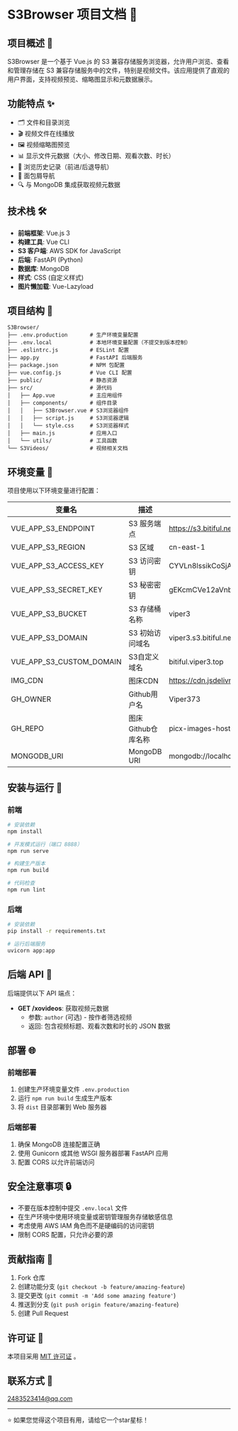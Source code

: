 # S3Browser 项目文档 📁

## 项目概述 🌟

S3Browser 是一个基于 Vue.js 的 S3 兼容存储服务浏览器，允许用户浏览、查看和管理存储在 S3 兼容存储服务中的文件，特别是视频文件。该应用提供了直观的用户界面，支持视频预览、缩略图显示和元数据展示。

## 功能特点 ✨

- 🗂️ 文件和目录浏览
- 🎬 视频文件在线播放
- 🖼️ 视频缩略图预览
- 📊 显示文件元数据（大小、修改日期、观看次数、时长）
- 🔄 浏览历史记录（前进/后退导航）
- 🍞 面包屑导航
- 🔍 与 MongoDB 集成获取视频元数据

## 技术栈 🛠️

- **前端框架**: Vue.js 3
- **构建工具**: Vue CLI
- **S3 客户端**: AWS SDK for JavaScript
- **后端**: FastAPI (Python)
- **数据库**: MongoDB
- **样式**: CSS (自定义样式)
- **图片懒加载**: Vue-Lazyload

## 项目结构 📂

```
S3Browser/
├── .env.production       # 生产环境变量配置
├── .env.local            # 本地环境变量配置（不提交到版本控制）
├── .eslintrc.js          # ESLint 配置
├── app.py                # FastAPI 后端服务
├── package.json          # NPM 包配置
├── vue.config.js         # Vue CLI 配置
├── public/               # 静态资源
├── src/                  # 源代码
│   ├── App.vue           # 主应用组件
│   ├── components/       # 组件目录
│   │   ├── S3Browser.vue # S3浏览器组件
│   │   ├── script.js     # S3浏览器逻辑
│   │   └── style.css     # S3浏览器样式
│   ├── main.js           # 应用入口
│   └── utils/            # 工具函数
└── S3Videos/             # 视频相关文档
```

## 环境变量 🔐

项目使用以下环境变量进行配置：

| 变量名                      | 描述           | 示例值                               |
|--------------------------|--------------|-----------------------------------|
| VUE_APP_S3_ENDPOINT      | S3 服务端点      | https://s3.bitiful.net            |
| VUE_APP_S3_REGION        | S3 区域        | cn-east-1                         |
| VUE_APP_S3_ACCESS_KEY    | S3 访问密钥      | CYVLn8lssikCoSjACGCpqiO3gOg       |
| VUE_APP_S3_SECRET_KEY    | S3 秘密密钥      | gEKcmCVe12aVnb5jZ10MfBh3GcYXKHMWQ |
| VUE_APP_S3_BUCKET        | S3 存储桶名称     | viper3                            |
| VUE_APP_S3_DOMAIN        | S3 初始访问域名    | viper3.s3.bitiful.net             |
| VUE_APP_S3_CUSTOM_DOMAIN | S3自定义域名      | bitiful.viper3.top                |
| IMG_CDN                  | 图床CDN        | https://cdn.jsdelivr.net/gh       |
| GH_OWNER                 | Github用户名    | Viper373                          |
| GH_REPO                  | 图床Github仓库名称 | picx-images-hosting               |
| MONGODB_URI              | MongoDB URI  | mongodb://localhost:27017/        |

## 安装与运行 🚀

### 前端

```bash
# 安装依赖
npm install

# 开发模式运行（端口 8888）
npm run serve

# 构建生产版本
npm run build

# 代码检查
npm run lint
```

### 后端

```bash
# 安装依赖
pip install -r requirements.txt

# 运行后端服务
uvicorn app:app
```

## 后端 API 📡

后端提供以下 API 端点：

- **GET /xovideos**: 获取视频元数据
  - 参数: `author` (可选) - 按作者筛选视频
  - 返回: 包含视频标题、观看次数和时长的 JSON 数据

## 部署 🌐

### 前端部署

1. 创建生产环境变量文件 `.env.production`
2. 运行 `npm run build` 生成生产版本
3. 将 `dist` 目录部署到 Web 服务器

### 后端部署

1. 确保 MongoDB 连接配置正确
2. 使用 Gunicorn 或其他 WSGI 服务器部署 FastAPI 应用
3. 配置 CORS 以允许前端访问

## 安全注意事项 🔒

- 不要在版本控制中提交 `.env.local` 文件
- 在生产环境中使用环境变量或密钥管理服务存储敏感信息
- 考虑使用 AWS IAM 角色而不是硬编码的访问密钥
- 限制 CORS 配置，只允许必要的源

## 贡献指南 👥

1. Fork 仓库
2. 创建功能分支 (`git checkout -b feature/amazing-feature`)
3. 提交更改 (`git commit -m 'Add some amazing feature'`)
4. 推送到分支 (`git push origin feature/amazing-feature`)
5. 创建 Pull Request

## 许可证 📄

本项目采用 [MIT 许可证](LINCENSE) 。

## 联系方式 📧

2483523414@qq.com

---

⭐ 如果您觉得这个项目有用，请给它一个star星标！